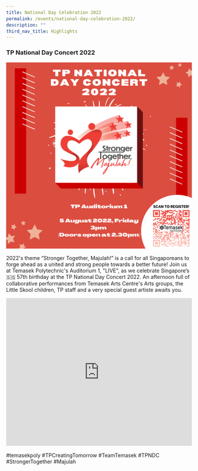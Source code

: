 ```yaml
---
title: National Day Celebration 2022
permalink: /events/national-day-celebration-2022/
description: ""
third_nav_title: Highlights
---
```

### TP National Day Concert 2022

![NDC 2022](/images/Events/NDC22.png)

2022's theme “Stronger Together, Majulah!” is a call for all Singaporeans to forge ahead as a united and strong people towards a better future! Join us at Temasek Polytechnic's Auditorium 1, "LIVE", as we celebrate Singapore’s 🇸🇬 57th birthday at the TP National Day Concert 2022. An afternoon full of collaborative performances from Temasek Arts Centre's Arts groups, the Little Skool children, TP staff and a very special guest artiste awaits you. 

<iframe width="100%" height="400" src="https://www.youtube.com/embed/UqDruClkBag" title="YouTube video player" frameborder="0" allow="accelerometer; autoplay; clipboard-write; encrypted-media; gyroscope; picture-in-picture" allowfullscreen></iframe>

#temasekpoly #TPCreatingTomorrow #TeamTemasek #TPNDC #StrongerTogether #Majulah